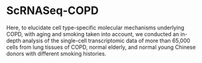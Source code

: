 # ScRNASeq-COPD
Here, to elucidate cell type-specific molecular mechanisms underlying COPD, with aging and smoking taken into account, we conducted an in-depth analysis of the single-cell transcriptomic data of more than 65,000 cells from lung tissues of COPD, normal elderly, and normal young Chinese donors with different smoking histories.
